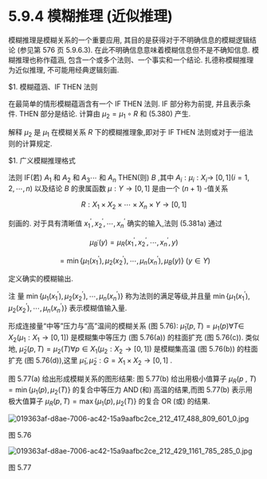 # 5.9.4 模糊推理 (近似推理)

模糊推理是模糊关系的一个重要应用, 其目的是获得对于不明确信息的模糊逻辑结论 (参见第 576 页 5.9.6.3). 在此不明确信息意味着模糊信息但不是不确知信息. 模糊推理也称作蕴涵, 包含一个或多个法则、一个事实和一个结论. 扎德称模糊推理为近似推理, 不可能用经典逻辑刻画.

$1. 模糊蕴涵、IF THEN 法则

在最简单的情形模糊蕴涵含有一个 IF THEN 法则. IF 部分称为前提, 并且表示条件. THEN 部分是结论. 计算由 ${\mu }_{2} = {\mu }_{1} \circ  R$ 和 (5.380) 产生.

解释 ${\mu }_{2}$ 是 ${\mu }_{1}$ 在模糊关系 $R$ 下的模糊推理象,即对于 IF THEN 法则或对于一组法则的计算规定.

$1. 广义模糊推理格式

法则 IF(若) ${A}_{1}$ 和 ${A}_{2}$ 和 ${A}_{3}\cdots$ 和 ${A}_{n}$ THEN(则) $B$ ,其中 ${A}_{i} : {\mu }_{i} : {X}_{i} \rightarrow$ $\left\lbrack  {0,1}\right\rbrack  \left( {i = 1,2,\cdots , n}\right)$ 以及结论 $B$ 的隶属函数 $\mu  : Y \rightarrow  \left\lbrack  {0,1}\right\rbrack$ 是由一个 $\left( {n + 1}\right)$ -值关系

$$
R : {X}_{1} \times  {X}_{2} \times  \cdots  \times  {X}_{n} \times  Y \rightarrow  \left\lbrack  {0,1}\right\rbrack   \tag{5.381a}
$$

刻画的. 对于具有清晰值 ${x}_{1}^{\prime },{x}_{2}^{\prime },\cdots ,{x}_{n}^{\prime }$ 确实的输入,法则 (5.381a) 通过

$$
{\mu }_{{B}^{\prime }}\left( y\right)  = {\mu }_{R}\left( {{x}_{1}^{\prime },{x}_{2}^{\prime },\cdots ,{x}_{n}^{\prime }, y}\right)
$$

$$
= \min \left\{  {{\mu }_{1}\left( {x}_{1}^{\prime }\right) ,{\mu }_{2}\left( {x}_{2}^{\prime }\right) ,\cdots ,{\mu }_{n}\left( {x}_{n}^{\prime }\right) ,{\mu }_{B}\left( y\right) }\right\}  \;\left( {y \in  Y}\right)  \tag{5.381b}
$$

定义确实的模糊输出.

注 量 $\min \left\{  {{\mu }_{1}\left( {x}_{1}^{\prime }\right) ,{\mu }_{2}\left( {x}_{2}^{\prime }\right) ,\cdots ,{\mu }_{n}\left( {x}_{n}^{\prime }\right) }\right\}$ 称为法则的满足等级,并且量 $\min \left\{  {{\mu }_{1}\left( {x}_{1}^{\prime }\right) ,{\mu }_{2}\left( {x}_{2}^{\prime }\right) ,\cdots ,{\mu }_{n}\left( {x}_{n}^{\prime }\right) }\right\}$ 表示模糊值输入量.

形成连接量“中等”压力与“高”温间的模糊关系 (图 5.76): ${\widetilde{\mu }}_{1}\left( {p, T}\right)  = {\mu }_{1}\left( p\right) \forall T \in$ ${X}_{2}\left( {{\mu }_{1} : {X}_{1} \rightarrow  \left\lbrack  {0,1}\right\rbrack  }\right)$ 是模糊集中等压力 (图 5.76(a)) 的柱面扩充 (图 5.76(c)). 类似地, ${\widetilde{\mu }}_{2}\left( {p, T}\right)  = {\mu }_{2}\left( T\right) \forall p \in  {X}_{1}\left( {{\mu }_{2} : {X}_{2} \rightarrow  \left\lbrack  {0,1}\right\rbrack  }\right)$ 是模糊集高温 (图 5.76(b)) 的柱面扩充 (图 5.76(d)),这里 ${\widetilde{\mu }}_{1},{\widetilde{\mu }}_{2} : G = {X}_{1} \times  {X}_{2} \rightarrow  \left\lbrack  {0,1}\right\rbrack$ .

图 5.77(a) 给出形成模糊关系的图形结果: 图 5.77(b) 给出用极小值算子 ${\mu }_{R}(p$ , $T) = \min \left\{  {{\mu }_{1}\left( p\right) ,{\mu }_{2}\left( T\right) }\right\}$ 的复合中等压力 $\operatorname{AND}\left( \text{和}\right)$ 高温的结果,而图 5.77(b) 表示用极大值算子 ${\mu }_{R}\left( {p, T}\right)  = \max \left\{  {{\mu }_{1}\left( p\right) ,{\mu }_{2}\left( T\right) }\right\}$ 的复合 $\mathrm{{OR}}$ (或) 的结果.

![019363af-d8ae-7006-ac42-15a9aafbc2ce_212_417_488_809_601_0.jpg](/images/019363af-d8ae-7006-ac42-15a9aafbc2ce_212_417_488_809_601_0.jpg)

图 5.76

![019363af-d8ae-7006-ac42-15a9aafbc2ce_212_429_1161_785_285_0.jpg](/images/019363af-d8ae-7006-ac42-15a9aafbc2ce_212_429_1161_785_285_0.jpg)

图 5.77
